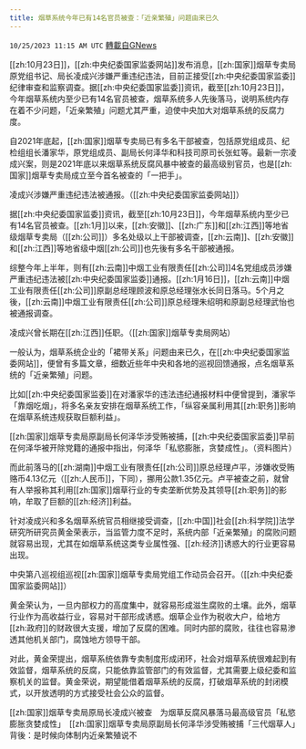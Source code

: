 ```yaml
---
title: 烟草系统今年已有14名官员被查：「近亲繁殖」问题由来已久
---
```

`10/25/2023 11:15 AM UTC` [轉載自GNews](https://gnews.org/articles/1879748)

[[zh:10月23日]]，[[zh:中央纪委国家监委网站]]发布消息，[[zh:国家]]烟草专卖局原党组书记、局长凌成兴涉嫌严重违纪违法，目前正接受[[zh:中央纪委国家监委]]纪律审查和监察调查。据[[zh:中央纪委国家监委]]资讯，截至[[zh:10月23日]]，今年烟草系统内至少已有14名官员被查，烟草系统多人先後落马，说明系统内存在着不少问题，「近亲繁殖」问题尤其严重，迫使中央加大对烟草系统的反腐力度。

自2021年底起，[[zh:国家]]烟草专卖局已有多名干部被查，包括原党组成员、纪检组组长潘家华，原党组成员、副局长何泽华和科技司原司长张虹等。最新一宗凌成兴案，则是2021年底以来烟草系统反腐风暴中被查的最高级别官员，也是[[zh:国家]]烟草专卖局成立至今首名被查的「一把手」。

凌成兴涉嫌严重违纪违法被通报。（[[zh:中央纪委国家监委网站]]）

据[[zh:中央纪委国家监委]]资讯，截至[[zh:10月23日]]，今年烟草系统内至少已有14名官员被查。[[zh:1月]]以来，[[zh:安徽]]、[[zh:广东]]和[[zh:江西]]等地省级烟草专卖局（[[zh:公司]]）多名处级以上干部被调查，[[zh:云南]]、[[zh:安徽]]和[[zh:江西]]等地省级中烟[[zh:公司]]也先後有多名干部被通报。

综整今年上半年，则有[[zh:云南]]中烟工业有限责任[[zh:公司]]4名党组成员涉嫌严重违纪违法被[[zh:中央纪委国家监委]]通报。[[zh:1月16日]]，[[zh:云南]]中烟工业有限责任[[zh:公司]]原副总经理顾波和原总经理张水长同日落马。5个月之後，[[zh:云南]]中烟工业有限责任[[zh:公司]]原总经理朱绍明和原副总经理武怡也被通报调查。

凌成兴曾长期在[[zh:江西]]任职。（[[zh:国家]]烟草专卖局网站）

一般认为，烟草系统企业的「裙带关系」问题由来已久，在[[zh:中央纪委国家监委网站]]，便曾有多篇文章，细数近些年中央和各地的巡视回馈通报，点名烟草系统的「近亲繁殖」问题。

比如[[zh:中央纪委国家监委]]在对潘家华的违法违纪通报材料中便曾提到，潘家华「靠烟吃烟」，将多名亲友安排在烟草系统工作，「纵容亲属利用其[[zh:职务]]影响在烟草系统违规获取巨额利益」。

[[zh:国家]]烟草专卖局原副局长何泽华涉受贿被捕，[[zh:中央纪委国家监委]]早前在何泽华被开除党籍的通报中指出，何泽华「私慾膨胀，贪婪成性」。（资料图片）

而此前落马的[[zh:湖南]]中烟工业有限责任[[zh:公司]]原总经理卢平，涉嫌收受贿赂币4.13亿元（[[zh:人民币]]，下同），挪用公款1.35亿元。卢平被查之前，就曾有人举报称其利用[[zh:国家]]烟草行业的专卖垄断优势及其领导[[zh:职务]]的影响，牟取了巨额的[[zh:经济]]利益。

针对凌成兴和多名烟草系统官员相继接受调查，[[zh:中国]]社会[[zh:科学院]]法学研究所研究员黄金荣表示，当监管力度不足时，系统内部「近亲繁殖」的腐败问题就容易出现，尤其在如烟草系统这类专业属性强、[[zh:经济]]诱惑大的行业更容易出现。

中央第八巡视组巡视[[zh:国家]]烟草专卖局党组工作动员会召开。（[[zh:中央纪委国家监委网站]]）

黄金荣认为，一旦内部权力的高度集中，就容易形成滋生腐败的土壤。此外，烟草行业作为高收益行业，容易对干部形成诱惑。烟草企业作为税收大户，给地方[[zh:政府]]的财政很大支援，增加了反腐的困难。同时内部的腐败，往往也容易渗透其他机关部门，腐蚀地方领导干部。

对此，黄金荣提出，烟草系统依靠专卖制度形成闭环，社会对烟草系统很难起到有效监督，烟草系统的反腐，只能依靠监管部门的有效监督，尤其需要上级纪委和监察机关的监督。黄金荣说，期望能借着烟草系统的反腐，打破烟草系统的封闭模式，以开放透明的方式接受社会公众的监督。

[[zh:国家]]烟草专卖局原局长凌成兴被查　为烟草反腐风暴落马最高级官员「私慾膨胀贪婪成性」　[[zh:国家]]烟草专卖局原副局长何泽华涉受贿被捕「三代烟草人」背後：是时候向体制内近亲繁殖说不

